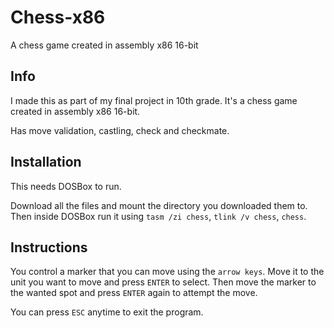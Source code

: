 # Chess-x86
A chess game created in assembly x86 16-bit

## Info
I made this as part of my final project in 10th grade.
It's a chess game created in assembly x86 16-bit.

Has move validation, castling, check and checkmate.

## Installation
This needs DOSBox to run.

Download all the files and mount the directory you downloaded them to.
Then inside DOSBox run it using `tasm /zi chess`, `tlink /v chess`, `chess`.

## Instructions
You control a marker that you can move using the `arrow keys`.
Move it to the unit you want to move and press `ENTER` to select.
Then move the marker to the wanted spot and press `ENTER` again to attempt the move.

You can press `ESC` anytime to exit the program.
